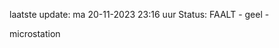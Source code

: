 laatste update: 
ma 20-11-2023 23:16   uur 
Status: FAALT - geel - 
<div class="service Y">microstation</div>
